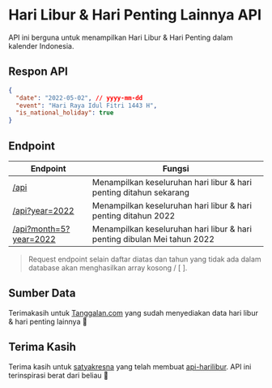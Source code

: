 # Hari Libur & Hari Penting Lainnya API

API ini berguna untuk menampilkan Hari Libur & Hari Penting dalam kalender Indonesia.

## Respon API

```json
{
  "date": "2022-05-02", // yyyy-mm-dd
  "event": "Hari Raya Idul Fitri 1443 H",
  "is_national_holiday": true
}
```

## Endpoint

| Endpoint                                                                          | Fungsi                                                                   |
| --------------------------------------------------------------------------------- | ------------------------------------------------------------------------ |
| [/api](https://hari-libur-api.vercel.app/api)                                     | Menampilkan keseluruhan hari libur & hari penting ditahun sekarang       |
| [/api?year=2022](https://hari-libur-api.vercel.app/api?year=2022)                 | Menampilkan keseluruhan hari libur & hari penting ditahun 2022           |
| [/api?month=5?year=2022](https://hari-libur-api.vercel.app/api?month=5&year=2022) | Menampilkan keseluruhan hari libur & hari penting dibulan Mei tahun 2022 |

> Request endpoint selain daftar diatas dan tahun yang tidak ada dalam database akan menghasilkan array kosong / [ ].

## Sumber Data

Terimakasih untuk [Tanggalan.com](https://tanggalan.com) yang sudah menyediakan data hari libur & hari penting lainnya 🙏

## Terima Kasih

Terima kasih untuk [satyakresna](https://github.com/satyakresna/) yang telah membuat [api-harilibur](https://github.com/satyakresna/api-harilibur). API ini terinspirasi berat dari beliau 🙏
